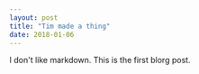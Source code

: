 ```yaml
---
layout: post
title: "Tim made a thing"
date: 2018-01-06
---
```


I don't like markdown. This is the first blorg post.
